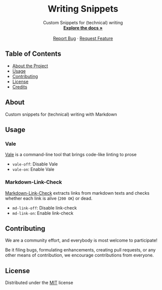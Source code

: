 <!-- PROJECT LOGO -->

<br />
<p align="center">
  <h1 align="center">Writing Snippets</h1>

  <p align="center">
    Custom Snippets for (technical) writing
    <br />
    <a href="https://github.com/ocular-d/vscode-writing"><strong>Explore the docs »</strong></a>
    <br />
    <br />
    <a href="https://github.com/ocular-d/vscode-writing/issues">Report Bug</a>
    ·
    <a href="https://github.com/ocular-d/vscode-writing/issues">Request Feature</a>
  </p>
</p>

<!-- TABLE OF CONTENTS -->

## Table of Contents

- [About the Project](#about)
- [Usage](#usage)
- [Contributing](#contributing)
- [License](#license)
- [Credits](#credits)

## About

Custom snippets for (technical) writing with Markdown

## Usage

### Vale

[Vale](https://docs.errata.ai/vale/about) is a command-line tool that brings code-like linting to prose

- `vale-off`: Disable Vale
- `vale-on`: Enable Vale

### Markdown-Link-Check

[Markdown-Link-Check](https://github.com/tcort/markdown-link-check) extracts links
from markdown texts and checks whether each link is alive (`200 OK`) or dead.

- `md-link-off`: Disable link-check
- `md-link-on`: Enable link-check

## Contributing

We are a community effort, and everybody is most welcome to participate!

Be it filing bugs, formulating enhancements, creating pull requests, or any other means of contribution,
we encourage contributions from everyone.

## License

Distributed under the [MIT](https://choosealicense.com/licenses/mit/ "Link to license") license

